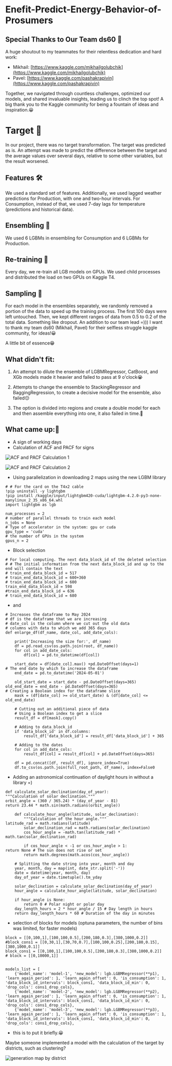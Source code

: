 # Enefit-Predict-Energy-Behavior-of-Prosumers

## Special Thanks to Our Team ds60 🌟

A huge shoutout to my teammates for their relentless dedication and hard work:

- Mikhail: [https://www.kaggle.com/mikhailgolubchik](https://www.kaggle.com/mikhailgolubchik)
- Pavel: [https://www.kaggle.com/pashakrapivin](https://www.kaggle.com/pashakrapivin)

Together, we navigated through countless challenges, optimized our models, and shared invaluable insights, leading us to clinch the top spot! A big thank you to the Kaggle community for being a fountain of ideas and inspiration.😀


# Target 🎯

In our project, there was no target transformation. The target was predicted as is. An attempt was made to predict the difference between the target and the average values over several days, relative to some other variables, but the result worsened.

## Features 🛠️

We used a standard set of features. Additionally, we used lagged weather predictions for Production, with one and two-hour intervals. For Consumption, instead of that, we used 7-day lags for temperature (predictions and historical data).

## Ensembling 🤝

We used 6 LGBMs in ensembling for Consumption and 6 LGBMs for Production.

## Re-training 🔄

Every day, we re-train all LGB models on GPUs. We used child processes and distributed the load on two GPUs on Kaggle T4.

## Sampling 🎲

For each model in the ensembles separately, we randomly removed a portion of the data to speed up the training process. The first 100 days were left untouched. Then, we kept different ranges of data from 0.5 to 0.2 of the total data. Something like dropout. An addition to our team lead =))) I want to thank my team ds60 (Mikhail, Pavel) for their selfless struggle kaggle community, for ideas!😀

A little bit of essence😁

## What didn't fit:

1) An attempt to dilute the ensemble of LGBMRegressor, CatBoost, and XGb models made it heavier and failed to pass at 9 o'clock😭

2) Attempts to change the ensemble to StackingRegressor and BaggingRegression, to create a decisive model for the ensemble, also failed😔

3) The option is divided into regions and create a double model for each and then assemble everything into one, it also failed in time.🥺

## What came up:🚀

- A sign of working days
- Calculation of ACF and PACF for signs 

![ACF and PACF Calculation 1](https://www.googleapis.com/download/storage/v1/b/kaggle-forum-message-attachments/o/inbox%2F13372827%2Fb30ee7434e24a2385fe73e78ee354a35%2F__results___22_0.png?generation=1706931601517243&alt=media)

![ACF and PACF Calculation 2](https://www.googleapis.com/download/storage/v1/b/kaggle-forum-message-attachments/o/inbox%2F13372827%2F5cf809671cdff8793a932a7c73ab8318%2F__results___23_0.png?generation=1706931617739602&alt=media)

- Using parallelization in downloading 2 maps using the new LGBM library


```
# # For the card on the T4x2 cable
!pip uninstall -y lightgbm
!pip install /kaggle/input/lightgbm420-cuda/lightgbm-4.2.0-py3-none-manylinux_2_35_x86_64.whl
import lightgbm as lgb

num_processes = 2
# number of parallel threads to train each model
n_jobs = None
# Type of accelerator in the system: gpu or cuda
gpu_type = 'cuda'
# the number of GPUs in the system
gpus_n = 2
```
- Block selection
```
# For local computing. The next data_block_id of the deleted selection
# # The initial information from the next data_block_id and up to the end will contain the text
# train_end_data_block_id = 517
# train_end_data_block_id = 600+360
# train_end_data_block_id = 600
train_end_data_block_id = 598
#train_end_data_block_id = 636
# train_end_data_block_id = 680
```
- and
```
# Increases the dataframe to May 2024
# df is the dataframe that we are increasing
# date_col is the column where we cut out the old data
# columns with data to which we add 365 days
def enlarge_df(df_name, date_col, add_date_cols):

    print('Increasing the size for:', df_name)
    df = pd.read_csv(os.path.join(root, df_name))
    for col in add_date_cols:
        df[col] = pd.to_datetime(df[col])
    
    start_date = df[date_col].max() +pd.DateOffset(days=1)
# The end date by which to increase the dataframe    
    end_date = pd.to_datetime('2024-05-01')
    
    old_start_date = start_date - pd.DateOffset(days=365)
old_end_date = end_date - pd.DateOffset(days=365)
# Creating a Boolean index for the dataframe slice
    mask = (df[date_col] >= old_start_date) & (df[date_col] <= old_end_date)
    
    # Cutting out an additional piece of data
    # Using a Boolean index to get a slice
    result_df = df[mask].copy()

    # Adding to data_block_id
    if 'data_block_id' in df.columns:
        result_df['data_block_id'] = result_df['data_block_id'] + 365

    # Adding to the dates
    for col in add_date_cols:
        result_df[col] = result_df[col] + pd.DateOffset(days=365)
    
    df = pd.concat([df, result_df], ignore_index=True)
    df.to_csv(os.path.join(full_root_path, df_name), index=False0
```
- Adding an astronomical continuation of daylight hours in without a library =)
```
def calculate_solar_declination(day_of_year):
"""Calculation of solar declination."""
orbit_angle = (360 / 365.24) * (day_of_year - 81)
return 23.44 * math.sin(math.radians(orbit_angle))

    def calculate_hour_angle(latitude, solar_declination):
        """Calculation of the hour angle."""
latitude_rad = math.radians(latitude)
        solar_declination_rad = math.radians(solar_declination)
        cos_hour_angle = -math.tan(latitude_rad) * math.tan(solar_declination_rad)

        if cos_hour_angle < -1 or cos_hour_angle > 1:
return None # The sun does not rise or set
        return math.degrees(math.acos(cos_hour_angle))

    # Splitting the date string into year, month and day
    year, month, day = map(int, date_str.split('-'))
    date = datetime(year, month, day)
    day_of_year = date.timetuple().tm_yday

    solar_declination = calculate_solar_declination(day_of_year)
    hour_angle = calculate_hour_angle(latitude, solar_declination)

    if hour_angle is None:
        return 0 # Polar night or polar day
    day_length_hours = 2 * hour_angle / 15 # Day length in hours
    return day_length_hours * 60 # Duration of the day in minutes
```
- selection of blocks for models  (optuna parameters, the number of bins was limited, for faster models)
```
block = [[0,100,1],[100,100,0.5],[200,180,0.3],[380,1000,0.2]]
#block_cons1 = [[0,30,1],[30,70,0.7],[100,100,0.25],[200,180,0.15],[380,1000,0.1]]
block_cons1 = [[0,100,1],[100,100,0.5],[200,180,0.3],[380,1000,0.2]]
# block = [[0,10000,1]]


models_list = [
    {'model_name': 'model-1', 'new_model': lgb.LGBMRegressor(**p1), 'learn_again_period': 1, 'learn_again_offset': 0, 'is_consumption': 1, 'data_block_id_intervals': block_cons1, 'data_block_id_min': 0, 'drop_cols': cons1_drop_cols},
    {'model_name': 'model-2', 'new_model': lgb.LGBMRegressor(**p2), 'learn_again_period': 1, 'learn_again_offset': 0, 'is_consumption': 1, 'data_block_id_intervals': block_cons1, 'data_block_id_min': 0, 'drop_cols': cons1_drop_cols},
    {'model_name': 'model-3', 'new_model': lgb.LGBMRegressor(**p3), 'learn_again_period': 1, 'learn_again_offset': 0, 'is_consumption': 1, 'data_block_id_intervals': block_cons1, 'data_block_id_min': 0, 'drop_cols': cons1_drop_cols},

```

- this is to put it briefly.😀

Maybe someone implemented a model with the calculation of the target by districts, such as clustering?

![generation map by district](https://www.googleapis.com/download/storage/v1/b/kaggle-forum-message-attachments/o/inbox%2F13372827%2F9932de4b9557ebe158c877c85beedc72%2Fmap.jpg?generation=1706813574004989&alt=media)
